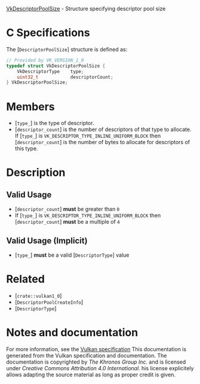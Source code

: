 [VkDescriptorPoolSize](https://www.khronos.org/registry/vulkan/specs/1.3-extensions/man/html/VkDescriptorPoolSize.html) - Structure specifying descriptor pool size

# C Specifications
The [`DescriptorPoolSize`] structure is defined as:
```c
// Provided by VK_VERSION_1_0
typedef struct VkDescriptorPoolSize {
    VkDescriptorType    type;
    uint32_t            descriptorCount;
} VkDescriptorPoolSize;
```

# Members
- [`type_`] is the type of descriptor.
- [`descriptor_count`] is the number of descriptors of that type to allocate. If [`type_`] is `VK_DESCRIPTOR_TYPE_INLINE_UNIFORM_BLOCK` then [`descriptor_count`] is the number of bytes to allocate for descriptors of this type.

# Description
## Valid Usage
-  [`descriptor_count`] **must**  be greater than `0`
-    If [`type_`] is `VK_DESCRIPTOR_TYPE_INLINE_UNIFORM_BLOCK` then [`descriptor_count`] **must**  be a multiple of `4`

## Valid Usage (Implicit)
-  [`type_`] **must**  be a valid [`DescriptorType`] value

# Related
- [`crate::vulkan1_0`]
- [`DescriptorPoolCreateInfo`]
- [`DescriptorType`]

# Notes and documentation
For more information, see the [Vulkan specification](https://www.khronos.org/registry/vulkan/specs/1.3-extensions/html/vkspec.html)
This documentation is generated from the Vulkan specification and documentation.
The documentation is copyrighted by *The Khronos Group Inc.* and is licensed under *Creative Commons Attribution 4.0 International*.
his license explicitely allows adapting the source material as long as proper credit is given.
        